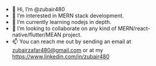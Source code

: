 - 👋 Hi, I’m @zubair480
- 👀 I’m interested in MERN stack development. 
- 🌱 I’m currently learning nodejs in depth.
- 💞️ I’m looking to collaborate on any kind of MERN/react-native/flutter/MEAN project. 
- 📫 You can reach me out by sending an email at zubairzafar480@gmail.com or at my https://www.linkedin.com/in/zubair480
